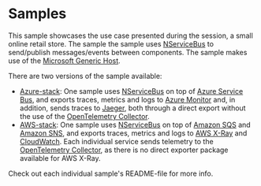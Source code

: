 # Samples

This sample showcases the use case presented during the session, a small online retail store. The sample the sample uses [NServiceBus](https://docs.particular.net/) to send/publish messages/events between components. The sample makes use of the [Microsoft Generic Host](https://docs.microsoft.com/en-us/dotnet/core/extensions/generic-host).

There are two versions of the sample available:
- [Azure-stack](azure/README.md): One sample uses [NServiceBus](https://docs.particular.net/) on top of [Azure Service Bus](https://docs.microsoft.com/en-us/azure/service-bus-messaging/service-bus-messaging-overview), and exports traces, metrics and logs to [Azure Monitor](https://learn.microsoft.com/en-us/azure/azure-monitor/overview) and, in addition, sends traces to [Jaeger](https://www.jaegertracing.io/), both through a direct export without the use of the [OpenTelemetry Collector](https://opentelemetry.io/docs/collector/).
- [AWS-stack](aws/README.md): One sample uses [NServiceBus](https://docs.particular.net/) on top of [Amazon SQS](https://docs.aws.amazon.com/AWSSimpleQueueService/latest/SQSDeveloperGuide/welcome.html) and [Amazon SNS](https://docs.aws.amazon.com/sns/latest/dg/welcome.html), and exports traces, metrics and logs to [AWS X-Ray](https://docs.aws.amazon.com/xray/latest/devguide/aws-xray.html) and [CloudWatch](https://docs.aws.amazon.com/cloudwatch/). Each individual service sends telemetry to the [OpenTelemetry Collector](https://opentelemetry.io/docs/collector/), as there is no direct exporter package available for AWS X-Ray.

Check out each individual sample's README-file for more info.